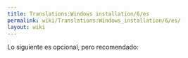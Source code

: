 ```yaml
---
title: Translations:Windows installation/6/es
permalink: wiki/Translations:Windows_installation/6/es/
layout: wiki
---
```


Lo siguiente es opcional, pero recomendado:
